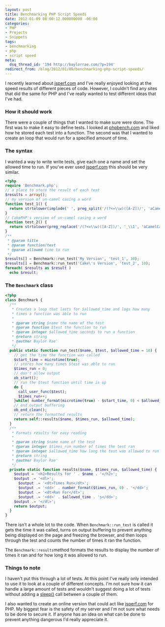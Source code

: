 ```yaml
---
layout: post
title: Benchmarking PHP Script Speeds
date: 2012-01-09 08:00:12.000000000 -06:00
categories:
- PHP
- Projects
- Snippets
tags:
- benchmarking
- php
- script speed
meta:
  dsq_thread_id: '194 http://baylorrae.com/?p=194'
redirect_from: /blog/2012/01/09/benchmarking-php-script-speeds/
---
```


I recently learned about [jsperf.com][jsperf] and I've really enjoyed looking at the speed
results of different pieces of code. However, I couldn't find any sites that did
the same for PHP and I've really wanted to test different ideas that I've had.

### How it should work

There were a couple of things that I wanted to make sure were done. The first
was to make it easy to define tests. I looked at [phpbench.com][phpbench] and liked how he
stored each test into a function. The second was that I wanted to create an loop
that would run for a specified amount of time.

### The syntax

I wanted a way to write write tests, give each one a name and set the allowed
time to run. If you've ever used [jsperf.com][jsperf] this should be very similar.

```php
<?php
require 'Benchmark.php';
// a place to store the result of each test
$results = array();
// my version of un-camel casing a word
function test_1() {
  return strtolower(implode(' ', preg_split('/(?<=\\w)([A-Z])/', 'aCamelCasedWord')));
}
// CakePHP's version of un-camel casing a word
function test_2() {
  return strtolower(preg_replace('/(?<=\\w)([A-Z])/', '_\\1', 'aCamelCasedWord'));
}
/**
 * @param title
 * @param function/test
 * @param allowed time to run
 */
$results[] = Benchmark::run_test('My Version', 'test_1', 10);
$results[] = Benchmark::run_test('Cake\'s Version', 'test_2', 10);
foreach( $results as $result )
  echo $result;
```

### The `Benchmark` class

```php
<?php
class Benchmark {
  /**
   * Creates a loop that lasts for $allowed_time and logs how many
   * times a function was able to run
   *
   * @param string $name the name of the test 
   * @param function $test the function to run
   * @param integer $allowed_time seconds to run a function
   * @return string
   * @author Baylor Rae'
   */
  public static function run_test($name, $test, $allowed_time = 10) {
    // get the time the function was called
    $start_time = microtime(true);
    // stores how many times $test was able to run
    $times_run = 0;
    // don't allow output
    ob_start();
    // run the $test function until time is up
    do {
      call_user_func($test);
      $times_run++;
    }while( number_format(microtime(true) - $start_time, 0) < $allowed_time);
    // end output buffering
    ob_end_clean();
    // return the formatted results
    return self::results($name, $times_run, $allowed_time);
  }
  /**
   * Formats results for easy reading
   *
   * @param string $name name of the test
   * @param integer $times_run number of times the test ran
   * @param integer $allowed_time how long the test was allowed to run
   * @return string
   * @author Baylor Rae'
   */
  private static function results($name, $times_run, $allowed_time) {
    $output = '<h2>Results for ' . $name . '</h2>';
    $output .= '<dl>';
      $output .= '<dt>Times Run</dt>';
      $output .= '<dd>' . number_format($times_run, 0) . '</dd>';
      $output .= '<dt>Ran For</dt>';
      $output .= '<dd>' . $allowed_time . 's</dd>';
    $output .= '</dl>';
    return $output;
  }
}
```

There isn't a whole lot to the code. When `Benchmark::run_test` is called it gets
the time it was called, turns on output buffering to prevent anything being
displayed on the page and freezing the browser, and then loops through the test
and counts the number of times it ran the function.

The `Benchmark::results`method formats the results to display the number of times
it ran and for how long it was allowed to run.

### Things to note

I haven't put this through a lot of tests. At this point I've really only
intended to use it to look at a couple of different concepts. I'm not sure how
it can handle a large amount of tests and wouldn't suggest doing a lot of tests
without adding a [sleep()][php_sleep] call between a couple of them.

I also wanted to create an online version that could act like
[jsperf.com][jsperf] for PHP. My biggest fear is the safety of my server and I'm
not sure what needs to be done to secure it. If anyone has an idea on what can
be done to prevent anything dangerous I'd really appreciate it.

[jsperf]: http://jsperf.com/
[phpbench]: http://www.phpbench.com/
[php_sleep]: http://php.net/sleep
